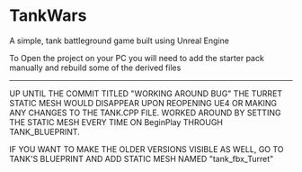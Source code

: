 # TankWars
A simple, tank battleground game built using Unreal Engine

To Open the project on your PC you will need to add the starter pack manually and rebuild some of the derived files

************************************************************************************************************
UP UNTIL THE COMMIT TITLED "WORKING AROUND BUG" THE TURRET STATIC MESH WOULD DISAPPEAR UPON REOPENING UE4 OR MAKING ANY CHANGES TO THE TANK.CPP FILE. WORKED AROUND BY SETTING THE STATIC MESH EVERY TIME ON BeginPlay THROUGH TANK_BLUEPRINT.

IF YOU WANT TO MAKE THE OLDER VERSIONS VISIBLE AS WELL, GO TO TANK'S BLUEPRINT AND ADD STATIC MESH NAMED "tank_fbx_Turret"

